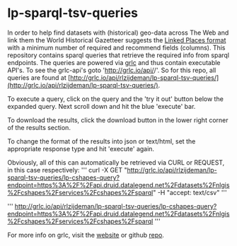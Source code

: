 # lp-sparql-tsv-queries

In order to help find datasets with (historical) geo-data across The Web and link them the World Historical Gazetteer suggests the [Linked Places format](https://github.com/LinkedPasts/linked-places/blob/master/tsv.md) with a minimum number of required and recommend fields (columns). This repository contains sparql queries that retrieve the required info from sparql endpoints.
The queries are powered via [grlc](http://grlc.io) and thus contain executable API's. To see the grlc-api's goto 'http://grlc.io/api/<name-of-github-repo-owner>/<name-of-github-query-repo/>'. So for this repo, all queries are found at [http://grlc.io/api/rlzijdeman/lp-sparql-tsv-queries/](http://grlc.io/api/rlzijdeman/lp-sparql-tsv-queries/).

To execute a query, click on the query and the 'try it out' button below the expanded query. Next scroll down and hit the blue 'execute' bar.

To download the results, click the download button in the lower right corner of the results section.

To change the format of the results into json or text/html, set the appropriate response type and hit 'execute' again.

Obviously, all of this can automatically be retrieved via CURL or REQUEST, in this case respectively:
'''
curl -X GET "http://grlc.io/api/rlzijdeman/lp-sparql-tsv-queries/lp-cshapes-query?endpoint=https%3A%2F%2Fapi.druid.datalegend.net%2Fdatasets%2Fnlgis%2Fcshapes%2Fservices%2Fcshapes%2Fsparql" -H "accept: text/csv"
'''

'''
http://grlc.io/api/rlzijdeman/lp-sparql-tsv-queries/lp-cshapes-query?endpoint=https%3A%2F%2Fapi.druid.datalegend.net%2Fdatasets%2Fnlgis%2Fcshapes%2Fservices%2Fcshapes%2Fsparql
'''

For more info on grlc, visit the [website](http://grlc.io) or github [repo](https://github.com/CLARIAH/grlc).
